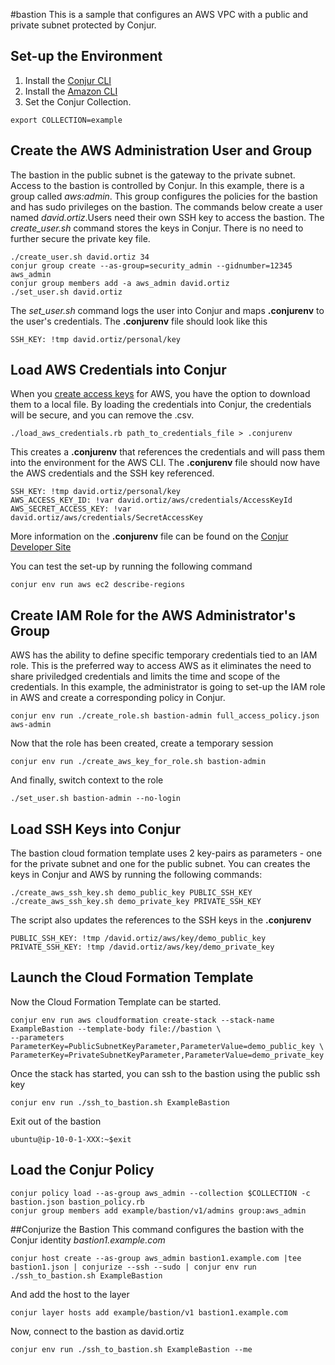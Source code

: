 #bastion
This is a sample that configures an AWS VPC with a public and private subnet protected by Conjur.
## Set-up the Environment
1. Install the [Conjur CLI](https://developer.conjur.net/cli)
2. Install the [Amazon CLI](http://docs.aws.amazon.com/cli/latest/userguide/installing.html)
3. Set the Conjur Collection.  
```
export COLLECTION=example
```

## Create the AWS Administration User and Group
The bastion in the public subnet is the gateway to the private subnet.  Access to the bastion is controlled by Conjur.  In this example, there is a group called *aws:admin*.  This group configures the policies for the bastion and has sudo privileges on the bastion.  The commands below create a user named *david.ortiz*.Users need their own SSH key to access the bastion.  The *create_user.sh* command stores the keys in Conjur.  There is no need to further secure the private key file.
```
./create_user.sh david.ortiz 34
conjur group create --as-group=security_admin --gidnumber=12345 aws_admin
conjur group members add -a aws_admin david.ortiz
./set_user.sh david.ortiz
```

The *set_user.sh* command logs the user into Conjur and maps **.conjurenv** to the user's credentials. The **.conjurenv** file should look like this
```
SSH_KEY: !tmp david.ortiz/personal/key
```

## Load AWS Credentials into Conjur
When you [create access keys](http://docs.aws.amazon.com/IAM/latest/UserGuide/id_credentials_access-keys.html#Using_CreateAccessKey) for AWS, you have the option to download them to a local file.  By loading the credentials into Conjur, the credentials will be secure, and you can remove the .csv.
```
./load_aws_credentials.rb path_to_credentials_file > .conjurenv
```
This creates a **.conjurenv** that references the credentials and will pass them into the environment for the AWS CLI. The **.conjurenv** file should now have the AWS credentials and the SSH key referenced.
```
SSH_KEY: !tmp david.ortiz/personal/key
AWS_ACCESS_KEY_ID: !var david.ortiz/aws/credentials/AccessKeyId
AWS_SECRET_ACCESS_KEY: !var david.ortiz/aws/credentials/SecretAccessKey
```
More information on the **.conjurenv** file can be found on the [Conjur Developer Site]( https://developer.conjur.net/reference/tools/utilities/conjurenv)

You can test the set-up by running the following command
```
conjur env run aws ec2 describe-regions
```
## Create IAM Role for the AWS Administrator's Group
AWS has the ability to define specific temporary credentials tied to an IAM role.  This is the preferred way to access AWS as it eliminates the need to share priviledged credentials and limits the time and scope of the credentials. In this example, the administrator is going to set-up the IAM role in AWS and create a corresponding policy in Conjur.

```
conjur env run ./create_role.sh bastion-admin full_access_policy.json aws-admin
```
Now that the role has been created, create a temporary session 
```
conjur env run ./create_aws_key_for_role.sh bastion-admin
```
And finally, switch context to the role
```
./set_user.sh bastion-admin --no-login
```

## Load SSH Keys into Conjur
The bastion cloud formation template uses 2 key-pairs as parameters - one for the private subnet and one for the public subnet.  You can creates the keys in Conjur and AWS by running the following commands:
```
./create_aws_ssh_key.sh demo_public_key PUBLIC_SSH_KEY
./create_aws_ssh_key.sh demo_private_key PRIVATE_SSH_KEY
```
The script also updates the references to the SSH keys in the **.conjurenv**
```
PUBLIC_SSH_KEY: !tmp /david.ortiz/aws/key/demo_public_key
PRIVATE_SSH_KEY: !tmp /david.ortiz/aws/key/demo_private_key
```
## Launch the Cloud Formation Template
Now the Cloud Formation Template can be started.  
```
conjur env run aws cloudformation create-stack --stack-name ExampleBastion --template-body file://bastion \
--parameters ParameterKey=PublicSubnetKeyParameter,ParameterValue=demo_public_key \
ParameterKey=PrivateSubnetKeyParameter,ParameterValue=demo_private_key
```
Once the stack has started, you can ssh to the bastion using the public ssh key
```
conjur env run ./ssh_to_bastion.sh ExampleBastion
```
Exit out of the bastion
```
ubuntu@ip-10-0-1-XXX:~$exit
```
## Load the Conjur Policy
```
conjur policy load --as-group aws_admin --collection $COLLECTION -c bastion.json bastion_policy.rb
conjur group members add example/bastion/v1/admins group:aws_admin
```
##Conjurize the Bastion
This command configures the bastion with the Conjur identity *bastion1.example.com*
```
conjur host create --as-group aws_admin bastion1.example.com |tee bastion1.json | conjurize --ssh --sudo | conjur env run ./ssh_to_bastion.sh ExampleBastion
```
And add the host to the layer
```
conjur layer hosts add example/bastion/v1 bastion1.example.com
```
Now, connect to the bastion as david.ortiz
```
conjur env run ./ssh_to_bastion.sh ExampleBastion --me
```
